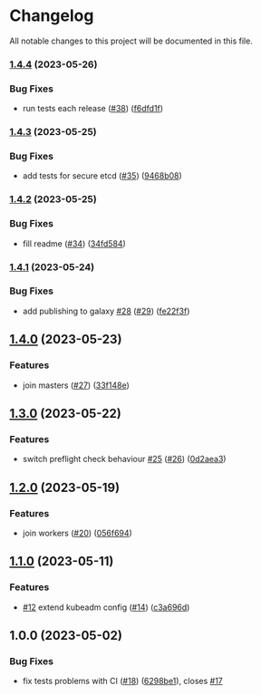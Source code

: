 # Changelog

All notable changes to this project will be documented in this file.

### [1.4.4](https://github.com/cloud-labs-infra/ansible-k8s-cluster/compare/v1.4.3...v1.4.4) (2023-05-26)


### Bug Fixes

* run tests each release ([#38](https://github.com/cloud-labs-infra/ansible-k8s-cluster/issues/38)) ([f6dfd1f](https://github.com/cloud-labs-infra/ansible-k8s-cluster/commit/f6dfd1fbd636d5dc9c630fde0d40adaef8a6e257))

### [1.4.3](https://github.com/cloud-labs-infra/ansible-k8s-cluster/compare/v1.4.2...v1.4.3) (2023-05-25)


### Bug Fixes

* add tests for secure etcd ([#35](https://github.com/cloud-labs-infra/ansible-k8s-cluster/issues/35)) ([9468b08](https://github.com/cloud-labs-infra/ansible-k8s-cluster/commit/9468b083c4f0ed21168b44c3d004865caab05070))

### [1.4.2](https://github.com/cloud-labs-infra/ansible-k8s-cluster/compare/v1.4.1...v1.4.2) (2023-05-25)


### Bug Fixes

* fill readme ([#34](https://github.com/cloud-labs-infra/ansible-k8s-cluster/issues/34)) ([34fd584](https://github.com/cloud-labs-infra/ansible-k8s-cluster/commit/34fd584ff538d42d1c1344fa26c19074b7f81c72))

### [1.4.1](https://github.com/cloud-labs-infra/ansible-k8s-cluster/compare/v1.4.0...v1.4.1) (2023-05-24)


### Bug Fixes

* add publishing to galaxy [#28](https://github.com/cloud-labs-infra/ansible-k8s-cluster/issues/28) ([#29](https://github.com/cloud-labs-infra/ansible-k8s-cluster/issues/29)) ([fe22f3f](https://github.com/cloud-labs-infra/ansible-k8s-cluster/commit/fe22f3f40aeefd92cb9c7f6620ee8ecee21e7fd2))

## [1.4.0](https://github.com/cloud-labs-infra/ansible-k8s-cluster/compare/v1.3.0...v1.4.0) (2023-05-23)


### Features

* join masters ([#27](https://github.com/cloud-labs-infra/ansible-k8s-cluster/issues/27)) ([33f148e](https://github.com/cloud-labs-infra/ansible-k8s-cluster/commit/33f148e2cc20f666018ce330a30a292ca4b7af95))

## [1.3.0](https://github.com/cloud-labs-infra/ansible-role-k8s-cluster/compare/v1.2.0...v1.3.0) (2023-05-22)


### Features

* switch preflight check behaviour [#25](https://github.com/cloud-labs-infra/ansible-role-k8s-cluster/issues/25) ([#26](https://github.com/cloud-labs-infra/ansible-role-k8s-cluster/issues/26)) ([0d2aea3](https://github.com/cloud-labs-infra/ansible-role-k8s-cluster/commit/0d2aea3d8ccb8d38556e673d5d4042f55d1fe382))

## [1.2.0](https://github.com/cloud-labs-infra/ansible-role-k8s-cluster/compare/v1.1.0...v1.2.0) (2023-05-19)


### Features

* join workers ([#20](https://github.com/cloud-labs-infra/ansible-role-k8s-cluster/issues/20)) ([056f694](https://github.com/cloud-labs-infra/ansible-role-k8s-cluster/commit/056f694175e9daeab3d6f3856a8a211333bae4da))

## [1.1.0](https://github.com/cloud-labs-infra/ansible-role-k8s-cluster/compare/v1.0.0...v1.1.0) (2023-05-11)


### Features

* [#12](https://github.com/cloud-labs-infra/ansible-role-k8s-cluster/issues/12) extend kubeadm config ([#14](https://github.com/cloud-labs-infra/ansible-role-k8s-cluster/issues/14)) ([c3a696d](https://github.com/cloud-labs-infra/ansible-role-k8s-cluster/commit/c3a696d26c7f51ba6083bb27a9b7bb40d6a5c6a2))

## 1.0.0 (2023-05-02)


### Bug Fixes

* fix tests problems with CI ([#18](https://github.com/cloud-labs-infra/ansible-role-k8s-cluster/issues/18)) ([6298be1](https://github.com/cloud-labs-infra/ansible-role-k8s-cluster/commit/6298be10fab4df87bc4cab82c848c6273cfad187)), closes [#17](https://github.com/cloud-labs-infra/ansible-role-k8s-cluster/issues/17)
